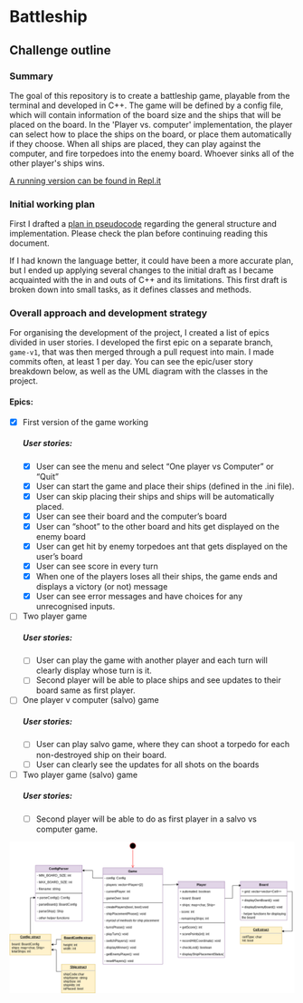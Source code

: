 # Battleship

## Challenge outline
### Summary
The goal of this repository is to create a battleship game, playable from the terminal and developed in C++. The game will be defined by a config file, which will contain information of the board size and the ships that will be placed on the board. In the 'Player vs. computer' implementation, the player can select how to place the ships on the board, or place them automatically if they choose. When all ships are placed, they can play against the computer, and fire torpedoes into the enemy board. Whoever sinks all of the other player's ships wins. 

[A running version can be found in Repl.it](https://replit.com/@SaraLatorre/Battleship)

### Initial working plan
First I drafted a [plan in pseudocode](pseudocode.md) regarding the general structure and implementation. Please check the plan before continuing reading this document.
 
 If I had known the language better, it could have been a more accurate plan, but I ended up applying several changes to the initial draft as I became acquainted with the in and outs of C++ and its limitations. This first draft is broken down into small tasks, as it defines classes and methods. 

### Overall approach and development strategy
For organising the development of the project, I created a list of epics divided in user stories. I developed the first epic on a separate branch, `game-v1`, that was then merged through a pull request into main. I made commits often, at least 1 per day. You can see the epic/user story breakdown below, as well as the UML diagram with the classes in the project.

#### Epics:
- [x] First version of the game working
    ##### User stories:
    - [x] User can see the menu and select “One player vs Computer” or “Quit”
    - [x] User can start the game and place their ships (defined in the .ini file).
    - [x] User can skip placing their ships and ships will be automatically placed.
    - [x] User can see their board and the computer’s board 
    - [x] User can “shoot” to the other board and hits get displayed on the enemy board
    - [x] User can get hit by enemy torpedoes ant that gets displayed on the user’s board
    - [x] User can see score in every turn
    - [x] When one of the players loses all their ships, the game ends and displays a victory (or not) message
    - [x] User can see error messages and have choices for any unrecognised inputs.
- [ ] Two player game
    ##### User stories:
    - [ ] User can play the game with another player and each turn will clearly display whose turn is it.
    - [ ] Second player will be able to place ships and see updates to their board same as first player.
- [ ] One player v computer (salvo) game
    ##### User stories:
    - [ ] User can play salvo game, where they can shoot a torpedo for each non-destroyed ship on their board.
    - [ ] User can clearly see the updates for all shots on the boards 
- [ ] Two player game (salvo) game
    ##### User stories:
    - [ ] Second player will be able to do as first player in a salvo vs computer game.
  
![UML diagram](UMLDiagram.png)
